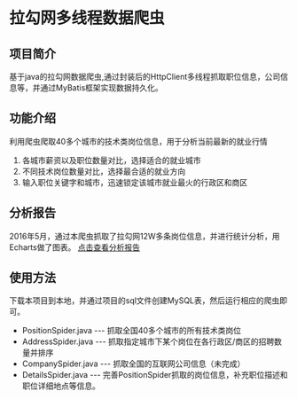 # 拉勾网多线程数据爬虫
## 项目简介 
基于java的拉勾网数据爬虫,通过封装后的HttpClient多线程抓取职位信息，公司信息等，并通过MyBatis框架实现数据持久化。

## 功能介绍
利用爬虫爬取40多个城市的技术类岗位信息，用于分析当前最新的就业行情

1. 各城市薪资以及职位数量对比，选择适合的就业城市
2. 不同技术岗位数量对比，选择最合适的就业方向
3. 输入职位关键字和城市，迅速锁定该城市就业最火的行政区和商区

## 分析报告
2016年5月，通过本爬虫抓取了拉勾网12W多条岗位信息，并进行统计分析，用Echarts做了图表。
[点击查看分析报告](http://www.codinghx.com/lagou/report.html)

## 使用方法
下载本项目到本地，并通过项目的sql文件创建MySQL表，然后运行相应的爬虫即可。

* PositionSpider.java --- 抓取全国40多个城市的所有技术类岗位
* AddressSpider.java --- 抓取指定城市下某个岗位在各行政区/商区的招聘数量并排序 
* CompanySpider.java --- 抓取全国的互联网公司信息（未完成）
* DetailsSpider.java --- 完善PositionSpider抓取的岗位信息，补充职位描述和职位详细地点等信息。	
